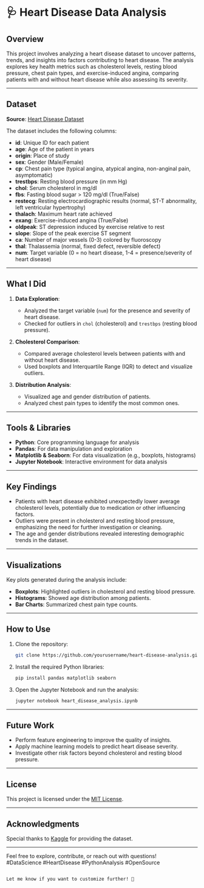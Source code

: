 # 🩺 Heart Disease Data Analysis  

## Overview  
This project involves analyzing a heart disease dataset to uncover patterns, trends, and insights into factors contributing to heart disease. The analysis explores key health metrics such as cholesterol levels, resting blood pressure, chest pain types, and exercise-induced angina, comparing patients with and without heart disease while also assessing its severity.

---

## Dataset  
**Source**: [Heart Disease Dataset](https://www.kaggle.com/datasets/redwankarimsony/heart-disease-data)  

The dataset includes the following columns:  
- **id**: Unique ID for each patient  
- **age**: Age of the patient in years  
- **origin**: Place of study  
- **sex**: Gender (Male/Female)  
- **cp**: Chest pain type (typical angina, atypical angina, non-anginal pain, asymptomatic)  
- **trestbps**: Resting blood pressure (in mm Hg)  
- **chol**: Serum cholesterol in mg/dl  
- **fbs**: Fasting blood sugar > 120 mg/dl (True/False)  
- **restecg**: Resting electrocardiographic results (normal, ST-T abnormality, left ventricular hypertrophy)  
- **thalach**: Maximum heart rate achieved  
- **exang**: Exercise-induced angina (True/False)  
- **oldpeak**: ST depression induced by exercise relative to rest  
- **slope**: Slope of the peak exercise ST segment  
- **ca**: Number of major vessels (0-3) colored by fluoroscopy  
- **thal**: Thalassemia (normal, fixed defect, reversible defect)  
- **num**: Target variable (0 = no heart disease, 1-4 = presence/severity of heart disease)  

---

## What I Did  
1. **Data Exploration**:  
   - Analyzed the target variable (`num`) for the presence and severity of heart disease.  
   - Checked for outliers in `chol` (cholesterol) and `trestbps` (resting blood pressure).  

2. **Cholesterol Comparison**:  
   - Compared average cholesterol levels between patients with and without heart disease.  
   - Used boxplots and Interquartile Range (IQR) to detect and visualize outliers.  

3. **Distribution Analysis**:  
   - Visualized age and gender distribution of patients.  
   - Analyzed chest pain types to identify the most common ones.  

---

## Tools & Libraries  
- **Python**: Core programming language for analysis  
- **Pandas**: For data manipulation and exploration  
- **Matplotlib & Seaborn**: For data visualization (e.g., boxplots, histograms)  
- **Jupyter Notebook**: Interactive environment for data analysis  

---

## Key Findings  
- Patients with heart disease exhibited unexpectedly lower average cholesterol levels, potentially due to medication or other influencing factors.  
- Outliers were present in cholesterol and resting blood pressure, emphasizing the need for further investigation or cleaning.  
- The age and gender distributions revealed interesting demographic trends in the dataset.  

---

## Visualizations  
Key plots generated during the analysis include:  
- **Boxplots**: Highlighted outliers in cholesterol and resting blood pressure.  
- **Histograms**: Showed age distribution among patients.  
- **Bar Charts**: Summarized chest pain type counts.  

---

## How to Use  
1. Clone the repository:  
   ```bash
   git clone https://github.com/yourusername/heart-disease-analysis.git
   ```  
2. Install the required Python libraries:  
   ```bash
   pip install pandas matplotlib seaborn
   ```  
3. Open the Jupyter Notebook and run the analysis:  
   ```bash
   jupyter notebook heart_disease_analysis.ipynb
   ```  

---

## Future Work  
- Perform feature engineering to improve the quality of insights.  
- Apply machine learning models to predict heart disease severity.  
- Investigate other risk factors beyond cholesterol and resting blood pressure.  

---

## License  
This project is licensed under the [MIT License](LICENSE).  

---

## Acknowledgments  
Special thanks to [Kaggle](https://www.kaggle.com) for providing the dataset.  

---

Feel free to explore, contribute, or reach out with questions!  
#DataScience #HeartDisease #PythonAnalysis #OpenSource  
```  

Let me know if you want to customize further! 🚀
